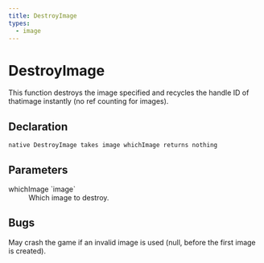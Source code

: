 ```yaml
---
title: DestroyImage
types:
  - image
---
```


# DestroyImage
This function destroys the image specified and recycles the handle ID of thatimage instantly (no ref counting for images).

## Declaration

```
native DestroyImage takes image whichImage returns nothing
```

## Parameters
<dl>
  <dt>whichImage `image`</dt>
  <dd>Which image to destroy.</dd>
</dl>

## Bugs 
May crash the game if an invalid image is used (null, before the first image is created).